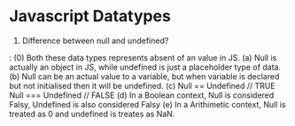 # Javascript Datatypes

1. Difference between null and undefined?

: (0) Both these data types represents absent of an value in JS.
(a) Null is actually an object in JS, while undefined is just a placeholder type of data.
(b) Null can be an actual value to a variable, but when variable is declared but not initialised then it will be undefined.
(c) Null == Undefined // TRUE
Null === Undefined // FALSE
(d) In a Boolean context, Null is considered Falsy, Undefined is also considered Falsy
(e) In a Arithimetic context, Null is treated as 0 and undefined is treates as NaN.  